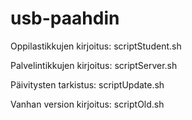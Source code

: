 # usb-paahdin

Oppilastikkujen kirjoitus: scriptStudent.sh

Palvelintikkujen kirjoitus: scriptServer.sh

Päivitysten tarkistus: scriptUpdate.sh

Vanhan version kirjoitus: scriptOld.sh
